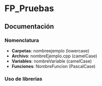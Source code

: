 # FP_Pruebas

## Documentación
### Nomenclatura
* **Carpetas**: nombreejemplo (lowercase)
* **Archivo**: nombreEjemplo.cpp (camelCase)
* **Variables**: nombreVariable (camelCase)
* **Funciones**: NombreFuncion (PascalCase)
### Uso de librerias